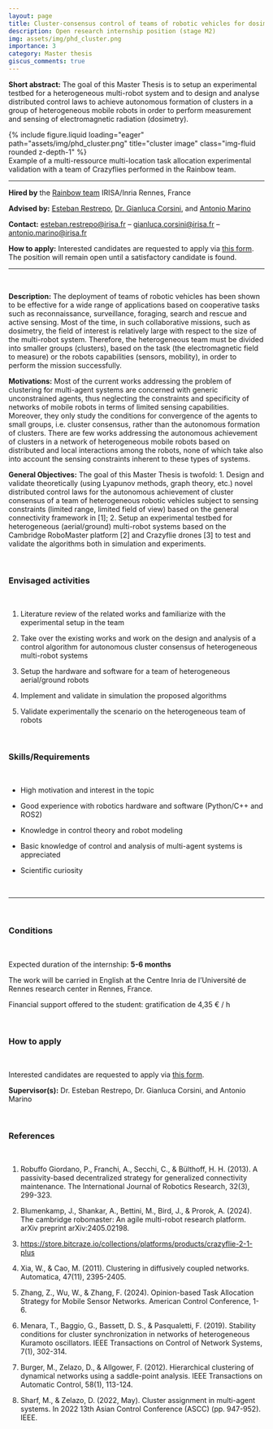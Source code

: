 ```yaml
---
layout: page
title: Cluster-consensus control of teams of robotic vehicles for dosimetry
description: Open research internship position (stage M2)
img: assets/img/phd_cluster.png
importance: 3
category: Master thesis
giscus_comments: true
---
```


**Short abstract:** The goal of this Master Thesis is to setup an experimental testbed for a heterogeneous multi-robot system and to design and analyse distributed control laws to achieve autonomous formation of clusters in a group of heterogeneous mobile robots in order to perform measurement and sensing of electromagnetic radiation (dosimetry).

<div class="row">
    <div class="col-sm mt-3 mt-md-0">
        {% include figure.liquid loading="eager" path="assets/img/phd_cluster.png" title="cluster image" class="img-fluid rounded z-depth-1" %}
    </div>
</div>
<div class="caption">
    Example of a multi-ressource multi-location task allocation experimental validation with a team of Crazyflies performed in the Rainbow team.
</div>

<hr>

**Hired by** the [Rainbow team](https://team.inria.fr/rainbow/) IRISA/Inria Rennes, France

**Advised by:** [Esteban Restrepo](https://erestrep.github.io/), [Dr. Gianluca Corsini](https://team.inria.fr/rainbow/fr/team/gianluca-corsini/), and [Antonio Marino](https://team.inria.fr/rainbow/fr/antonio-marino/)

**Contact:** [esteban.restrepo@irisa.fr](mailto:esteban.restrepo@irisa.fr) – [gianluca.corsini@irisa.fr](mailto:gianluca.corsini@irisa.fr) – [antonio.marino@irisa.fr](mailto:antonio.marino@irisa.fr)

**How to apply:**  Interested candidates are requested to apply via [this form](https://team.inria.fr/rainbow/appl-form-int-clus-cons/). The position will remain open until a satisfactory candidate is found.

<hr>

<br>

**Description:** The deployment of teams of robotic vehicles has been shown to be effective for a wide range of applications based on cooperative tasks such as reconnaissance, surveillance, foraging, search and rescue and active sensing. Most of the time, in such collaborative missions, such as dosimetry, the field of interest is relatively large with respect to the size of the multi-robot system. Therefore, the heterogeneous team must be divided into smaller groups (clusters), based on the task (the electromagnetic field to measure) or the robots capabilities (sensors, mobility), in order to perform the mission successfully.

**Motivations:** Most of the current works addressing the problem of clustering for multi-agent systems are concerned with generic unconstrained agents, thus neglecting the constraints and specificity of networks of mobile robots in terms of limited sensing capabilities. Moreover, they only study the conditions for convergence of the agents to small groups, i.e. cluster consensus, rather than the autonomous formation of clusters. There are few works addressing the autonomous achievement of clusters in a network of heterogeneous mobile robots based on distributed and local interactions among the robots, none of which take also into account the sensing constraints inherent to these types of systems.

**General Objectives:** The goal of this Master Thesis is twofold: 1. Design and validate theoretically (using Lyapunov methods, graph theory, etc.) novel distributed control laws for the autonomous achievement of cluster consensus of a team of heterogeneous robotic vehicles subject to sensing constraints (limited range, limited field of view) based on the general connectivity framework in [1]; 2. Setup an experimental testbed for heterogeneous (aerial/ground) multi-robot systems based on the Cambridge RoboMaster platform [2] and Crazyflie drones [3] to test and validate the algorithms both in simulation and experiments.

<br>
<h3 class="subsection-title">Envisaged activities</h3>
<br>

1. Literature review of the related works and familiarize with the experimental setup in the team

1. Take over the existing works and work on the design and analysis of a control algorithm for autonomous cluster consensus of heterogeneous multi-robot systems

1. Setup the hardware and software for a team of heterogeneous aerial/ground robots 

1. Implement and validate in simulation the proposed algorithms

1. Validate experimentally the scenario on the heterogeneous team of robots

<br>
<h3 class="subsection-title">Skills/Requirements</h3>
<br>

* High motivation and interest in the topic

* Good experience with robotics hardware and software (Python/C++ and ROS2)

* Knowledge in control theory and robot modeling

* Basic knowledge of control and analysis of multi-agent systems is appreciated

* Scientific curiosity

<br>
<hr>
<br>

<h3 class="subsection-title">Conditions</h3>
<br>

Expected duration of the internship: **5-6 months**

The work will be carried in English at the Centre Inria de l’Université de Rennes research center in Rennes, France.

Financial support offered to the student: gratification de 4,35 € / h

<br>
<h3 class="subsection-title">How to apply</h3>
<br>

Interested candidates are requested to apply via [this form](https://team.inria.fr/rainbow/appl-form-int-clus-cons/).

**Supervisor(s):** Dr. Esteban Restrepo, Dr. Gianluca Corsini, and Antonio Marino

<br>
<h3 class="subsection-title">References</h3>
<br>

1. Robuffo Giordano, P., Franchi, A., Secchi, C., & Bülthoff, H. H. (2013). A passivity-based decentralized strategy for generalized connectivity maintenance. The International Journal of Robotics Research, 32(3), 299-323.

1. Blumenkamp, J., Shankar, A., Bettini, M., Bird, J., & Prorok, A. (2024). The cambridge robomaster: An agile multi-robot research platform. arXiv preprint arXiv:2405.02198.

1. https://store.bitcraze.io/collections/platforms/products/crazyflie-2-1-plus

1. Xia, W., & Cao, M. (2011). Clustering in diffusively coupled networks. Automatica, 47(11), 2395-2405.

1. Zhang, Z., Wu, W., & Zhang, F. (2024). Opinion-based Task Allocation Strategy for Mobile Sensor Networks. American Control Conference, 1-6.

1. Menara, T., Baggio, G., Bassett, D. S., & Pasqualetti, F. (2019). Stability conditions for cluster synchronization in networks of heterogeneous Kuramoto oscillators. IEEE Transactions on Control of Network Systems, 7(1), 302-314.

1. Burger, M., Zelazo, D., & Allgower, F. (2012). Hierarchical clustering of dynamical networks using a saddle-point analysis. IEEE Transactions on Automatic Control, 58(1), 113-124.

1. Sharf, M., & Zelazo, D. (2022, May). Cluster assignment in multi-agent systems. In 2022 13th Asian Control Conference (ASCC) (pp. 947-952). IEEE.
